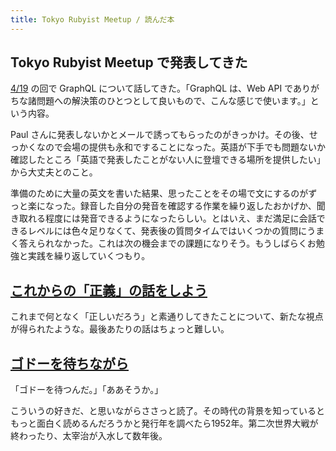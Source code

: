 ```yaml
---
title: Tokyo Rubyist Meetup / 読んだ本
---
```


## Tokyo Rubyist Meetup で発表してきた

[4/19](https://trbmeetup.doorkeeper.jp/events/59184) の回で GraphQL について話してきた。「GraphQL は、Web API でありがちな諸問題への解決策のひとつとして良いもので、こんな感じで使います。」という内容。

<script async class="speakerdeck-embed" data-id="99920bda53c24c8bad73a579e16d144e" data-ratio="1.77777777777778" src="//speakerdeck.com/assets/embed.js"></script>

Paul さんに発表しないかとメールで誘ってもらったのがきっかけ。その後、せっかくなので会場の提供も永和ですることになった。英語が下手でも問題ないか確認したところ「英語で発表したことがない人に登壇できる場所を提供したい」から大丈夫とのこと。

準備のために大量の英文を書いた結果、思ったことをその場で文にするのがずっと楽になった。録音した自分の発音を確認する作業を繰り返したおかげか、聞き取れる程度には発音できるようになったらしい。とはいえ、まだ満足に会話できるレベルには色々足りなくて、発表後の質問タイムではいくつかの質問にうまく答えられなかった。これは次の機会までの課題になりそう。もうしばらくお勉強と実践を繰り返していくつもり。

## [これからの「正義」の話をしよう](https://www.amazon.co.jp/gp/product/4150503761/ref=as_li_tl?ie=UTF8&camp=247&creative=1211&creativeASIN=4150503761&linkCode=as2&tag=hibariya-22&linkId=851ceafadf2a00561a4e2efc4508d0c7)

これまで何となく「正しいだろう」と素通りしてきたことについて、新たな視点が得られたような。最後あたりの話はちょっと難しい。

## [ゴドーを待ちながら](https://www.amazon.co.jp/gp/product/4560034966/ref=as_li_qf_sp_asin_il_tl?ie=UTF8&tag=hibariya-22&camp=247&creative=1211&linkCode=as2&creativeASIN=4560034966&linkId=8bc1b17e0a89d44fbb62d47e9e15a64b)

「ゴドーを待つんだ。」「ああそうか。」

こういうの好きだ、と思いながらささっと読了。その時代の背景を知っているともっと面白く読めるんだろうかと発行年を調べたら1952年。第二次世界大戦が終わったり、太宰治が入水して数年後。
